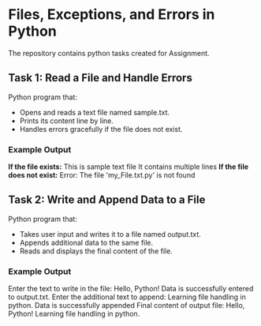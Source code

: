 # Files, Exceptions, and Errors in Python
The repository contains python tasks created for Assignment.
## Task 1: Read a File and Handle Errors 
Python program that:
- Opens and reads a text file named sample.txt.
- Prints its content line by line.
- Handles errors gracefully if the file does not exist.
### Example Output
**If the file exists:**
This is sample text file
It contains multiple lines
**If the file does not exist:**
Error: The file 'my_File.txt.py' is not found
## Task 2: Write and Append Data to a File
 Python program that:
- Takes user input and writes it to a file named output.txt.
- Appends additional data to the same file.
- Reads and displays the final content of the file.
### Example Output
Enter the text to write in the file: Hello, Python!
Data is successfully entered to output.txt.
Enter the additional text to append: Learning file handling in python.
Data is successfully appended
Final content of output file:
Hello, Python!
Learning file handling in python.

